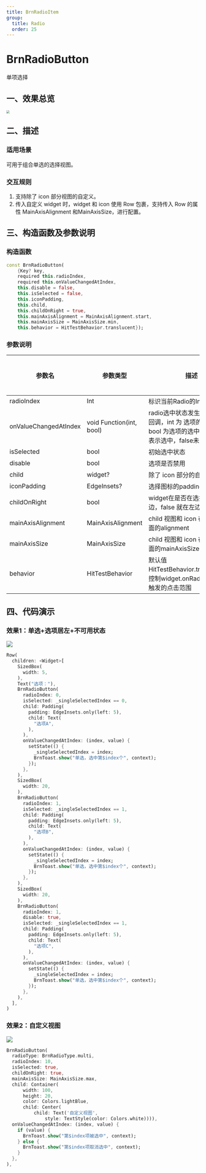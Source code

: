 ```yaml
---
title: BrnRadioItem
group:
  title: Radio
  order: 25
---
```


# BrnRadioButton

单项选择

## 一、效果总览

<img src="./img/BrnRadioButtonIntro.png" style="zoom:50%;" />

## 二、描述

### 适用场景

可用于组合单选的选择视图。

### 交互规则

1. 支持除了 icon 部分视图的自定义。
3. 传入自定义 widget 时，widget 和 icon 使用 Row 包裹，支持传入 Row 的属性 MainAxisAlignment 和MainAxisSize，进行配置。

## 三、构造函数及参数说明

### 构造函数

```dart
const BrnRadioButton(
    {Key? key,
    required this.radioIndex,
    required this.onValueChangedAtIndex,
    this.disable = false,
    this.isSelected = false,
    this.iconPadding,
    this.child,
    this.childOnRight = true,
    this.mainAxisAlignment = MainAxisAlignment.start,
    this.mainAxisSize = MainAxisSize.min,
    this.behavior = HitTestBehavior.translucent});
```
### 参数说明

| **参数名** | **参数类型** | **描述** | **是否必填** | **默认值** |
| --- | --- | --- | --- | --- |
| radioIndex | Int | 标识当前Radio的Index | 是 | 无 |
| onValueChangedAtIndex | void Function(int, bool) | radio选中状态发生变化产生的回调，int 为 选项的index，bool 为选项的选中状态，true表示选中，false未选中 | 是 | 无 |
| isSelected | bool | 初始选中状态 | 否 | false |
| disable | bool | 选项是否禁用 | 否 | false |
| child | widget? | 除了 icon 部分的自定义视图 | 否 | 无 |
| iconPadding | EdgeInsets? | 选择图标的padding | 否 | EdgeInsets.all(5) |
| childOnRight | bool | widget在是否在选择 icon 的右边，false 就在左边 | 否 | true |
| mainAxisAlignment | MainAxisAlignment | child 视图和 icon 在row布局里面的alignment | 否 | MainAxisAlignment.start |
| mainAxisSize | MainAxisSize | child 视图和 icon 在row布局里面的mainAxisSize | 否 | MainAxisSize.min |
| behavior | HitTestBehavior | 默认值HitTestBehavior.translucent，控制widget.onRadioItemClick触发的点击范围 | 否 | HitTestBehavior.translucent |

## 四、代码演示

### 效果1：单选+选项居左+不可用状态

![](./img/BrnRadioItemDemo1.png)

```dart
Row(
  children: <Widget>[
    SizedBox(
      width: 5,
    ),
    Text("选项："),
    BrnRadioButton(
      radioIndex: 0,
      isSelected: _singleSelectedIndex == 0,
      child: Padding(
        padding: EdgeInsets.only(left: 5),
        child: Text(
          "选项A",
        ),
      ),
      onValueChangedAtIndex: (index, value) {
        setState(() {
          _singleSelectedIndex = index;
          BrnToast.show("单选，选中第$index个", context);
        });
      },
    ),
    SizedBox(
      width: 20,
    ),
    BrnRadioButton(
      radioIndex: 1,
      isSelected: _singleSelectedIndex == 1,
      child: Padding(
        padding: EdgeInsets.only(left: 5),
        child: Text(
          "选项B",
        ),
      ),
      onValueChangedAtIndex: (index, value) {
        setState(() {
          _singleSelectedIndex = index;
          BrnToast.show("单选，选中第$index个", context);
        });
      },
    ),
    SizedBox(
      width: 20,
    ),
    BrnRadioButton(
      radioIndex: 1,
      disable: true,
      isSelected: _singleSelectedIndex == 1,
      child: Padding(
        padding: EdgeInsets.only(left: 5),
        child: Text(
          "选项C",
        ),
      ),
      onValueChangedAtIndex: (index, value) {
        setState(() {
          _singleSelectedIndex = index;
          BrnToast.show("单选，选中第$index个", context);
        });
      },
    ),
  ],
)
```
### 效果2：自定义视图

![](./img/BrnRadioItemDemo3.png)
```dart
BrnRadioButton(
  radioType: BrnRadioType.multi,
  radioIndex: 10,
  isSelected: true,
  childOnRight: true,
  mainAxisSize: MainAxisSize.max,
  child: Container(
      width: 100,
      height: 20,
      color: Colors.lightBlue,
      child: Center(
          child: Text('自定义视图',
              style: TextStyle(color: Colors.white)))),
  onValueChangedAtIndex: (index, value) {
    if (value) {
      BrnToast.show("第$index项被选中", context);
    } else {
      BrnToast.show("第$index项取消选中", context);
    }
  },
),
```
